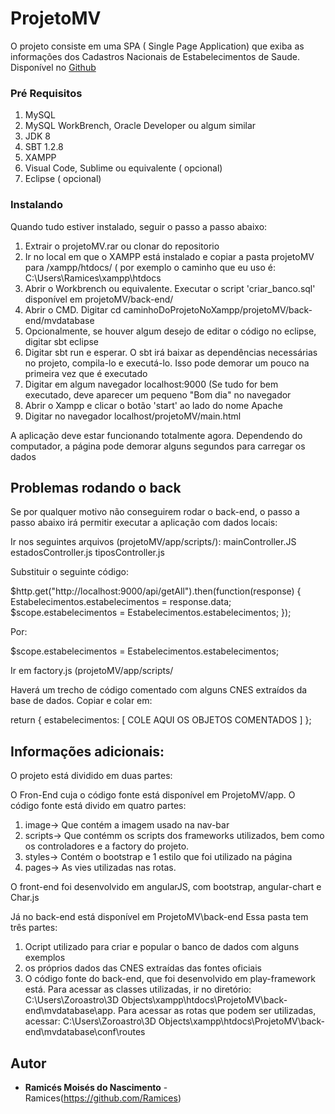 # ProjetoMV

O projeto consiste em uma SPA ( Single Page Application) que exiba as informações dos Cadastros Nacionais de Estabelecimentos de Saude.
Disponível no [Github](https://github.com/Ramices/ProjetoMV)


### Pré Requisitos

1. MySQL
2. MySQL WorkBrench, Oracle Developer ou algum similar
3. JDK 8
4. SBT 1.2.8
5. XAMPP
6. Visual Code, Sublime ou equivalente ( opcional)
7. Eclipse ( opcional)



### Instalando

Quando tudo estiver instalado, seguir o passo a passo abaixo:

1. Extrair o projetoMV.rar ou clonar do repositorio
2. Ir no local em que o XAMPP está instalado e copiar a pasta projetoMV para /xampp/htdocs/ ( por  exemplo o caminho que eu uso é: C:\Users\Ramices\xampp\htdocs
3. Abrir o Workbrench ou equivalente. Executar o script 'criar_banco.sql' disponível em projetoMV/back-end/
4. Abrir o CMD. Digitar cd caminhoDoProjetoNoXampp/projetoMV/back-end/mvdatabase
5. Opcionalmente, se houver algum desejo de editar o código no eclipse, digitar sbt eclipse
6. Digitar sbt run e esperar. O sbt irá baixar as dependências necessárias no projeto, compila-lo e executá-lo. Isso pode demorar um pouco na primeira vez que é executado
7. Digitar em algum navegador localhost:9000 (Se tudo for bem executado, deve aparecer um pequeno "Bom dia" no navegador
8. Abrir o Xampp e clicar o botão 'start' ao lado do nome Apache
9. Digitar no navegador localhost/projetoMV/main.html


A aplicação deve estar funcionando totalmente agora. Dependendo do computador, a página pode demorar alguns segundos para carregar os dados

## Problemas rodando o back

Se por qualquer motivo não conseguirem rodar o back-end, o passo a  passo abaixo irá permitir executar a aplicação com dados locais:

Ir nos seguintes arquivos (projetoMV/app/scripts/):
mainController.JS
estadosController.js
tiposController.js

Substituir o seguinte código:

$http.get("http://localhost:9000/api/getAll").then(function(response)
	 	{
	 		Estabelecimentos.estabelecimentos = response.data;
	 		$scope.estabelecimentos = Estabelecimentos.estabelecimentos;
	 	});

Por:

$scope.estabelecimentos = Estabelecimentos.estabelecimentos;


Ir em factory.js (projetoMV/app/scripts/

Haverá um trecho de código comentado com alguns CNES extraídos da base de dados. Copiar e colar em:

return { estabelecimentos: [  COLE AQUI OS OBJETOS COMENTADOS  ]  };

## Informações adicionais:

O projeto está dividido em duas partes:

O Fron-End cuja o código fonte está disponível em ProjetoMV/app.
O código fonte está divido em quatro partes:
1. image-> Que contém a imagem usado na nav-bar
2. scripts-> Que contémm os scripts dos frameworks utilizados, bem como os controladores e a factory do projeto.
3. styles-> Contém o bootstrap e 1 estilo que foi utilizado na página
4. pages-> As vies utilizadas nas rotas.

O front-end foi desenvolvido em angularJS, com bootstrap, angular-chart e Char.js

Já no back-end está disponível em ProjetoMV\back-end
Essa pasta tem três partes:
1. Ocript utilizado para criar e popular o banco de dados com alguns exemplos
2. os próprios dados das CNES extraídas das fontes oficiais
3. O código fonte do back-end, que foi desenvolvido em play-framework está. Para acessar as classes utilizadas, ir no diretório: C:\Users\Zoroastro\3D Objects\xampp\htdocs\ProjetoMV\back-end\mvdatabase\app. Para acessar as rotas que podem ser utilizadas, acessar: C:\Users\Zoroastro\3D Objects\xampp\htdocs\ProjetoMV\back-end\mvdatabase\conf\routes

## Autor

* **Ramicés Moisés do Nascimento** - Ramices(https://github.com/Ramices)

